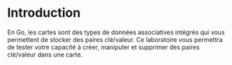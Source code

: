 # Introduction

En Go, les cartes sont des types de données associatives intégrés qui vous permettent de stocker des paires clé/valeur. Ce laboratoire vous permettra de tester votre capacité à créer, manipuler et supprimer des paires clé/valeur dans une carte.
